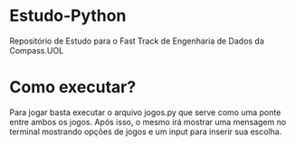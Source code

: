 # Estudo-Python
Repositório de Estudo para o Fast Track de Engenharia de Dados da Compass.UOL

# Como executar?
Para jogar basta executar o arquivo jogos.py que serve como uma ponte entre ambos os jogos.
Após isso, o mesmo irá mostrar uma mensagem no terminal mostrando opções de jogos e um input
para inserir sua escolha.
